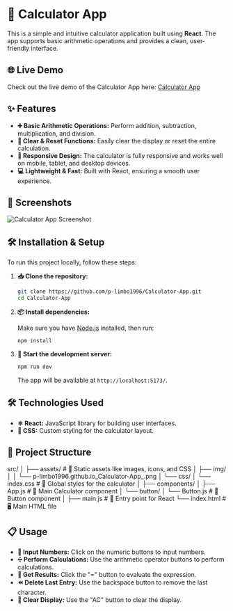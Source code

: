 # 🧮 Calculator App

This is a simple and intuitive calculator application built using **React**. The app supports basic arithmetic operations and provides a clean, user-friendly interface.

## 🌐 Live Demo

Check out the live demo of the Calculator App here: [Calculator App](https://p-limbo1996.github.io/Calculator-App/)

## ✨ Features

- **➕ Basic Arithmetic Operations:** Perform addition, subtraction, multiplication, and division.
- **🔄 Clear & Reset Functions:** Easily clear the display or reset the entire calculation.
- **📱 Responsive Design:** The calculator is fully responsive and works well on mobile, tablet, and desktop devices.
- **💻 Lightweight & Fast:** Built with React, ensuring a smooth user experience.

## 📸 Screenshots

![Calculator App Screenshot](src/assets/img/p-limbo1996.github.io_Calculator-App_.png)

## 🛠️ Installation & Setup

To run this project locally, follow these steps:

1. **📥 Clone the repository:**

    ```bash
    git clone https://github.com/p-limbo1996/Calculator-App.git
    cd Calculator-App
    ```

2. **📦 Install dependencies:**

    Make sure you have [Node.js](https://nodejs.org/) installed, then run:

    ```bash
    npm install
    ```

3. **🚀 Start the development server:**

    ```bash
    npm run dev
    ```

    The app will be available at `http://localhost:5173/`.

## 🛠️ Technologies Used

- **⚛️ React:** JavaScript library for building user interfaces.
- **🎨 CSS:** Custom styling for the calculator layout.

## 📂 Project Structure
src/
│
├── assets/ # 📁 Static assets like images, icons, and CSS
│ ├── img/
│ │ └── p-limbo1996.github.io_Calculator-App_.png
│ └── css/
│     └── index.css # 🎨 Global styles for the calculator
│
├── components/
│ ├── App.js # 🧮 Main Calculator component
│ └── button/
│     └── Button.js # 🔘 Button component
│
├── main.js # 🔌 Entry point for React
└── index.html # 🖥️ Main HTML file


## 📋 Usage

- **🔢 Input Numbers:** Click on the numeric buttons to input numbers.
- **➗ Perform Calculations:** Use the arithmetic operator buttons to perform calculations.
- **🟰 Get Results:** Click the "=" button to evaluate the expression.
- **⏪ Delete Last Entry:** Use the backspace button to remove the last character.
- **🧹 Clear Display:** Use the "AC" button to clear the display.
